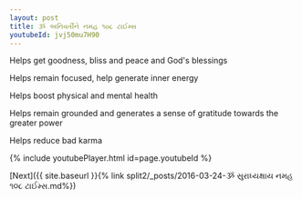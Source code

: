 ```yaml
---
layout: post
title: ૐ અનિવર્તીને નમહ ૧૦૮ ટાઈમ્સ
youtubeId: jvj50mu7H90
---
```

 
 
Helps get goodness, bliss and peace and God's blessings
 
Helps remain focused, help generate inner energy 
 
Helps boost physical and mental health 
 
Helps remain grounded and generates a sense of gratitude towards the greater power 
 
Helps reduce bad karma
 
 
 
 


{% include youtubePlayer.html id=page.youtubeId %}
 
[Next]({{ site.baseurl }}{% link  split2/_posts/2016-03-24-ૐ સુરાધ્યક્ષાય નમહ  ૧૦૮ ટાઈમ્સ.md%})
 
